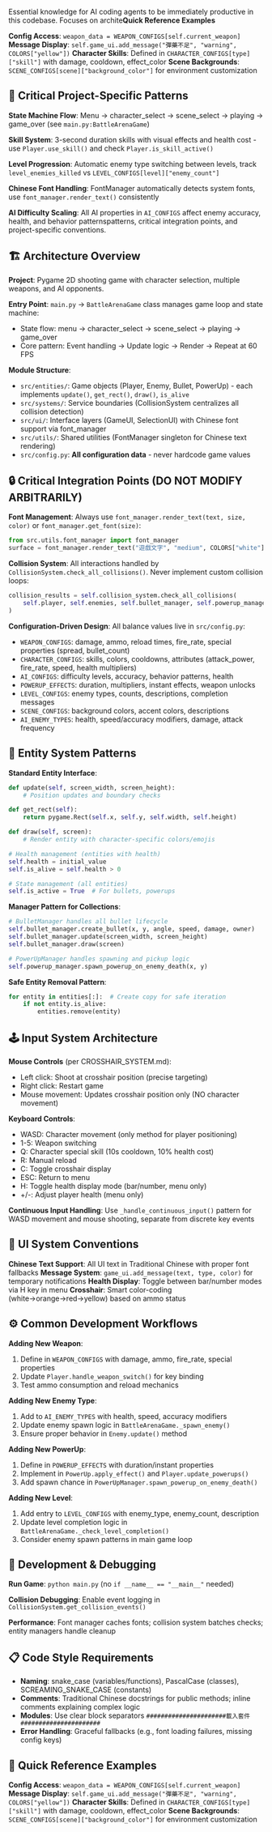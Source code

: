 <!-- BattleArena Game — AI Coding Agent Guide -->

Essential knowledge for AI coding agents to be immediately productive in this codebase. Focuses on archite**Quick Reference Examples**

**Config Access**: `weapon_data = WEAPON_CONFIGS[self.current_weapon]`
**Message Display**: `self.game_ui.add_message("彈藥不足", "warning", COLORS["yellow"])`
**Character Skills**: Defined in `CHARACTER_CONFIGS[type]["skill"]` with damage, cooldown, effect_color
**Scene Backgrounds**: `SCENE_CONFIGS[scene]["background_color"]` for environment customization

## 🎯 Critical Project-Specific Patterns

**State Machine Flow**: Menu → character_select → scene_select → playing → game_over (see `main.py:BattleArenaGame`)

**Skill System**: 3-second duration skills with visual effects and health cost - use `Player.use_skill()` and check `Player.is_skill_active()`

**Level Progression**: Automatic enemy type switching between levels, track `level_enemies_killed` vs `LEVEL_CONFIGS[level]["enemy_count"]`

**Chinese Font Handling**: FontManager automatically detects system fonts, use `font_manager.render_text()` consistently

**AI Difficulty Scaling**: All AI properties in `AI_CONFIGS` affect enemy accuracy, health, and behavior patternspatterns, critical integration points, and project-specific conventions.

## 🏗️ Architecture Overview

**Project**: Pygame 2D shooting game with character selection, multiple weapons, and AI opponents.

**Entry Point**: `main.py` → `BattleArenaGame` class manages game loop and state machine:

- State flow: menu → character_select → scene_select → playing → game_over
- Core pattern: Event handling → Update logic → Render → Repeat at 60 FPS

**Module Structure**:

- `src/entities/`: Game objects (Player, Enemy, Bullet, PowerUp) - each implements `update()`, `get_rect()`, `draw()`, `is_alive`
- `src/systems/`: Service boundaries (CollisionSystem centralizes all collision detection)
- `src/ui/`: Interface layers (GameUI, SelectionUI) with Chinese font support via font_manager
- `src/utils/`: Shared utilities (FontManager singleton for Chinese text rendering)
- `src/config.py`: **All configuration data** - never hardcode game values

## 🔒 Critical Integration Points (DO NOT MODIFY ARBITRARILY)

**Font Management**: Always use `font_manager.render_text(text, size, color)` or `font_manager.get_font(size)`:

```python
from src.utils.font_manager import font_manager
surface = font_manager.render_text("遊戲文字", "medium", COLORS["white"])
```

**Collision System**: All interactions handled by `CollisionSystem.check_all_collisions()`. Never implement custom collision loops:

```python
collision_results = self.collision_system.check_all_collisions(
    self.player, self.enemies, self.bullet_manager, self.powerup_manager
)
```

**Configuration-Driven Design**: All balance values live in `src/config.py`:

- `WEAPON_CONFIGS`: damage, ammo, reload times, fire_rate, special properties (spread, bullet_count)
- `CHARACTER_CONFIGS`: skills, colors, cooldowns, attributes (attack_power, fire_rate, speed, health multipliers)
- `AI_CONFIGS`: difficulty levels, accuracy, behavior patterns, health
- `POWERUP_EFFECTS`: duration, multipliers, instant effects, weapon unlocks
- `LEVEL_CONFIGS`: enemy types, counts, descriptions, completion messages
- `SCENE_CONFIGS`: background colors, accent colors, descriptions
- `AI_ENEMY_TYPES`: health, speed/accuracy modifiers, damage, attack frequency

## 🎯 Entity System Patterns

**Standard Entity Interface**:

```python
def update(self, screen_width, screen_height):
    # Position updates and boundary checks

def get_rect(self):
    return pygame.Rect(self.x, self.y, self.width, self.height)

def draw(self, screen):
    # Render entity with character-specific colors/emojis

# Health management (entities with health)
self.health = initial_value
self.is_alive = self.health > 0

# State management (all entities)
self.is_active = True  # For bullets, powerups
```

**Manager Pattern for Collections**:

```python
# BulletManager handles all bullet lifecycle
self.bullet_manager.create_bullet(x, y, angle, speed, damage, owner)
self.bullet_manager.update(screen_width, screen_height)
self.bullet_manager.draw(screen)

# PowerUpManager handles spawning and pickup logic
self.powerup_manager.spawn_powerup_on_enemy_death(x, y)
```

**Safe Entity Removal Pattern**:

```python
for entity in entities[:]:  # Create copy for safe iteration
    if not entity.is_alive:
        entities.remove(entity)
```

## 🕹️ Input System Architecture

**Mouse Controls** (per CROSSHAIR_SYSTEM.md):

- Left click: Shoot at crosshair position (precise targeting)
- Right click: Restart game 
- Mouse movement: Updates crosshair position only (NO character movement)

**Keyboard Controls**:

- WASD: Character movement (only method for player positioning) 
- 1-5: Weapon switching
- Q: Character special skill (10s cooldown, 10% health cost)
- R: Manual reload
- C: Toggle crosshair display
- ESC: Return to menu
- H: Toggle health display mode (bar/number, menu only)
- +/-: Adjust player health (menu only)

**Continuous Input Handling**: Use `_handle_continuous_input()` pattern for WASD movement and mouse shooting, separate from discrete key events

## 🎨 UI System Conventions

**Chinese Text Support**: All UI text in Traditional Chinese with proper font fallbacks
**Message System**: `game_ui.add_message(text, type, color)` for temporary notifications
**Health Display**: Toggle between bar/number modes via H key in menu
**Crosshair**: Smart color-coding (white→orange→red→yellow) based on ammo status

## ⚙️ Common Development Workflows

**Adding New Weapon**:

1. Define in `WEAPON_CONFIGS` with damage, ammo, fire_rate, special properties
2. Update `Player.handle_weapon_switch()` for key binding
3. Test ammo consumption and reload mechanics

**Adding New Enemy Type**:

1. Add to `AI_ENEMY_TYPES` with health, speed, accuracy modifiers
2. Update enemy spawn logic in `BattleArenaGame._spawn_enemy()`
3. Ensure proper behavior in `Enemy.update()` method

**Adding New PowerUp**:

1. Define in `POWERUP_EFFECTS` with duration/instant properties
2. Implement in `PowerUp.apply_effect()` and `Player.update_powerups()`
3. Add spawn chance in `PowerUpManager.spawn_powerup_on_enemy_death()`

**Adding New Level**:

1. Add entry to `LEVEL_CONFIGS` with enemy_type, enemy_count, description
2. Update level completion logic in `BattleArenaGame._check_level_completion()`
3. Consider enemy spawn patterns in main game loop

## 🐛 Development & Debugging

**Run Game**: `python main.py` (no `if __name__ == "__main__"` needed)

**Collision Debugging**: Enable event logging in `CollisionSystem.get_collision_events()`

**Performance**: Font manager caches fonts; collision system batches checks; entity managers handle cleanup

## 📋 Code Style Requirements

- **Naming**: snake_case (variables/functions), PascalCase (classes), SCREAMING_SNAKE_CASE (constants)
- **Comments**: Traditional Chinese docstrings for public methods; inline comments explaining complex logic
- **Modules**: Use clear block separators `######################載入套件######################`
- **Error Handling**: Graceful fallbacks (e.g., font loading failures, missing config keys)

## 🚀 Quick Reference Examples

**Config Access**: `weapon_data = WEAPON_CONFIGS[self.current_weapon]`
**Message Display**: `self.game_ui.add_message("彈藥不足", "warning", COLORS["yellow"])`
**Character Skills**: Defined in `CHARACTER_CONFIGS[type]["skill"]` with damage, cooldown, effect_color
**Scene Backgrounds**: `SCENE_CONFIGS[scene]["background_color"]` for environment customization
